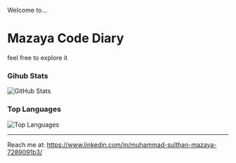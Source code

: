 Welcome to...

<!--
**jesslyn1999/jesslyn1999** is a ✨ _special_ ✨ repository because its `README.md` (this file) appears on your GitHub profile.

Here are some ideas to get you started:

- 🔭 I’m currently working on ...
- 🌱 I’m currently learning ...
- 👯 I’m looking to collaborate on ...
- 🤔 I’m looking for help with ...
- 💬 Ask me about ...
- 📫 How to reach me: ...
- 😄 Pronouns: ...
- ⚡ Fun fact: ...
-->

# Mazaya Code Diary 

feel free to explore it

### Gihub Stats
<p><img src="https://github-readme-stats.vercel.app/api?username=MSMazaya&amp;show_icons=true&amp;count_private=true&amp;theme=cobalt" alt="GitHub Stats"></p>

### Top Languages
<p><img src="https://github-readme-stats.vercel.app/api/top-langs/?username=MSMazaya&amp;layout=compact" alt="Top Languages"></p>

---

Reach me at: https://www.linkedin.com/in/muhammad-sulthan-mazaya-7289091b3/


